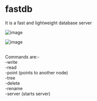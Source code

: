 # fastdb
It is a fast and lightweight database server


![image](https://user-images.githubusercontent.com/82322282/204299165-f232aef6-9128-4732-8678-27e8078e5d87.png)

![image](https://user-images.githubusercontent.com/82322282/204299729-a669937b-a109-448a-9ddf-46dde78e66db.png)


<br>
Commands are:-<br>
-write<br>
-read<br>
-point (points to another node)<br>
-tree<br>
-delete<br>
-rename<br>
-server (starts server)<br>
